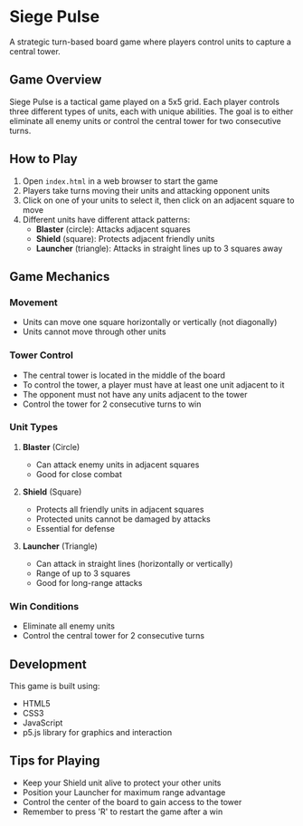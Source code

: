 # Siege Pulse

A strategic turn-based board game where players control units to capture a central tower.

## Game Overview

Siege Pulse is a tactical game played on a 5x5 grid. Each player controls three different types of units, each with unique abilities. The goal is to either eliminate all enemy units or control the central tower for two consecutive turns.

## How to Play

1. Open `index.html` in a web browser to start the game
2. Players take turns moving their units and attacking opponent units
3. Click on one of your units to select it, then click on an adjacent square to move
4. Different units have different attack patterns:
   - **Blaster** (circle): Attacks adjacent squares
   - **Shield** (square): Protects adjacent friendly units
   - **Launcher** (triangle): Attacks in straight lines up to 3 squares away

## Game Mechanics

### Movement
- Units can move one square horizontally or vertically (not diagonally)
- Units cannot move through other units

### Tower Control
- The central tower is located in the middle of the board
- To control the tower, a player must have at least one unit adjacent to it
- The opponent must not have any units adjacent to the tower
- Control the tower for 2 consecutive turns to win

### Unit Types
1. **Blaster** (Circle)
   - Can attack enemy units in adjacent squares
   - Good for close combat

2. **Shield** (Square)
   - Protects all friendly units in adjacent squares
   - Protected units cannot be damaged by attacks
   - Essential for defense

3. **Launcher** (Triangle)
   - Can attack in straight lines (horizontally or vertically)
   - Range of up to 3 squares
   - Good for long-range attacks

### Win Conditions
- Eliminate all enemy units
- Control the central tower for 2 consecutive turns

## Development

This game is built using:
- HTML5
- CSS3
- JavaScript
- p5.js library for graphics and interaction

## Tips for Playing

- Keep your Shield unit alive to protect your other units
- Position your Launcher for maximum range advantage
- Control the center of the board to gain access to the tower
- Remember to press 'R' to restart the game after a win 
